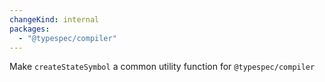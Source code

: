 ```yaml
---
changeKind: internal
packages:
  - "@typespec/compiler"
---
```


Make `createStateSymbol` a common utility function for `@typespec/compiler`